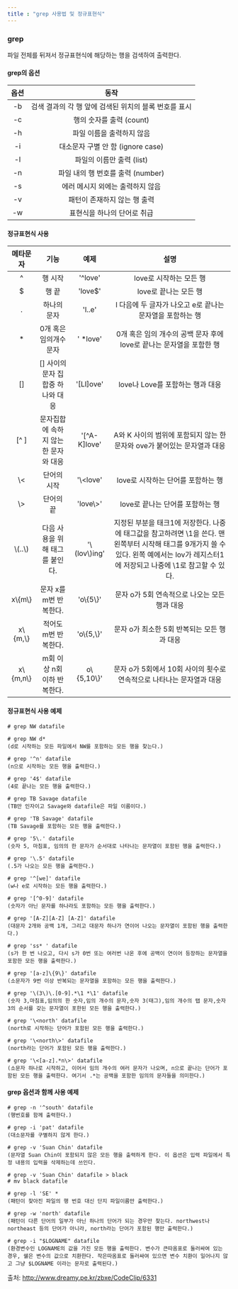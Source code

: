 ```yaml
---
title : "grep 사용법 및 정규표현식"
---
```


### grep

파일 전체를 뒤져서 정규표현식에 해당하는 행을 검색하여 출력한다.

#### grep의 옵션

옵션 | 동작
:-:|:-:
-b | 검색 결과의 각 행 앞에 검색된 위치의 블록 번호를 표시 
-c | 행의 숫자를 출력 (count)
-h | 파일 이름을 출력하지 않음
-i | 대소문자 구별 안 함 (ignore case)
-l | 파일의 이름만 출력 (list)
-n | 파일 내의 행 번호를 출력 (number)
-s | 에러 메시지 외에는 출력하지 않음
-v | 패턴이 존재하지 않는 행 출력
-w | 표현식을 하나의 단어로 취급

#### 정규표현식 사용
메타문자|기능|예제|설명
:-:|:-:|:-:|:-:
^|행 시작|'^love'|love로 시작하는 모든 행
$|행 끝|'love$'|love로 끝나는 모든 행
.|하나의 문자|'l..e'|l 다음에 두 글자가 나오고 e로 끝나는 문자열을 포함하는 행
*|0개 혹은 임의개수 문자|' *love'|0개 혹은 임의 개수의 공백 문자 후에 love로 끝나는 문자열을 포함한 행
[]|[] 사이의 문자 집합중 하나와 대응|'[Ll]ove'|love나 Love를 포함하는 행과 대응
[^ ]|문자집합에 속하지 않는 한 문자와 대응|'\[^A-K]love'|A와 K 사이의 범위에 포함되지 않는 한 문자와 ove가 붙어있는 문자열과 대응
\\<|단어의 시작|'\\<love'|love로 시작하는 단어를 포함하는 행
\\>|단어의 끝|'love\\>'|love로 끝나는 단어를 포함하는 행
\\(..\\)|다음 사용을 위해 태그를 붙인다.|'\\(lov\\)ing'|지정된 부분을 태크1에 저장한다. 나중에 태그값을 참고하려면 \1을 쓴다. 맨 왼쪽부터 시작해 태그를 9개가지 쓸 수 있다. 왼쪽 예에서는 lov가 레지스터1에 저장되고 나중에 \1로 참고할 수 있다.
x\\{m\\}|문자 x를 m번 반복한다.|'o\\{5\\}'|문자 o가 5회 연속적으로 나오는 모든 행과 대응
x\\{m,\\}|적어도 m번 반복한다.|'o\\{5,\\}'|문자 o가 최소한 5회 반복되는 모든 행과 대응
x\\{m,n\\}|m회 이상 n회 이하 반복한다.|o\\{5,10\\}'|문자 o가 5회에서 10회 사이의 횟수로 연속적으로 나타나는 문자열과 대응

#### 정규표현식 사용 예제
```
# grep NW datafile

# grep NW d*
(d로 시작하는 모든 파일에서 NW를 포함하는 모든 행을 찾는다.)

# grep '^n' datafile
(n으로 시작하는 모든 행을 출력한다.)

# grep '4$' datafile
(4로 끝나는 모든 행을 출력한다.)

# grep TB Savage datafile
(TB만 인자이고 Savage와 datafile은 파일 이름이다.)

# grep 'TB Savage' datafile
(TB Savage를 포함하는 모든 행을 출력한다.)

# grep '5\.' datafile
(숫자 5, 마침표, 임의의 한 문자가 순서대로 나타나는 문자열이 포함된 행을 출력한다.)

# grep '\.5' datafile
(.5가 나오는 모든 행을 출력한다.)

# grep '^[we]' datafile
(w나 e로 시작하는 모든 행을 출력한다.)

# grep '[^0-9]' datafile
(숫자가 아닌 문자를 하나라도 포함하는 모든 행을 출력한다.)

# grep '[A-Z][A-Z] [A-Z]' datafile
(대문자 2개와 공백 1개, 그리고 대문자 하나가 연이어 나오는 문자열이 포함된 행을 출력한다.)

# grep 'ss* ' datafile
(s가 한 번 나오고, 다시 s가 0번 또는 여러번 나온 후에 공백이 연이어 등장하는 문자열을 포함한 모든 행을 출력한다.)

# grep '[a-z]\{9\}' datafile
(소문자가 9번 이상 반복되는 문자열을 포함하는 모든 행을 출력한다.)

# grep '\(3\)\.[0-9].*\1 *\1' datafile
(숫자 3,마침표,임의의 한 숫자,임의 개수의 문자,숫자 3(태그),임의 개수의 탭 문자,숫자 3의 순서를 갖는 문자열이 포한된 모든 행을 출력한다.)

# grep '\<north' datafile
(north로 시작하는 단어가 포함된 모든 행을 출력한다.)

# grep '\<north\>' datafile
(north라는 단어가 포함된 모든 행을 출력한다.)

# grep '\<[a-z].*n\>' datafile
(소문자 하나로 시작하고, 이어서 임의 개수의 여러 문자가 나오며, n으로 끝나는 단어가 포함된 모든 행을 출력한다. 여기서 .*는 공백을 포함한 임의의 문자들을 의미한다.)

```

#### grep 옵션과 함께 사용 예제

```
# grep -n '^south' datafile
(행번호를 함께 출력한다.)

# grep -i 'pat' datafile
(대소문자를 구별하지 않게 한다.)

# grep -v 'Suan Chin' datafile
(문자열 Suan Chin이 포함되지 않은 모든 행을 출력하게 한다. 이 옵션은 입력 파일에서 특정 내용의 입력을 삭제하는데 쓰인다.

# grep -v 'Suan Chin' datafile > black
# mv black datafile

# grep -l 'SE' *
(패턴이 찾아진 파일의 행 번호 대신 단지 파일이름만 출력한다.)

# grep -w 'north' datafile
(패턴이 다른 단어의 일부가 아닌 하나의 단어가 되는 경우만 찾는다. northwest나 northeast 등의 단어가 아니라, north라는 단어가 포함된 행만 출력한다.)

# grep -i "$LOGNAME" datafile
(환경변수인 LOGNAME의 값을 가진 모든 행을 출력한다. 변수가 큰따옴표로 둘러싸여 있는 경우, 쉘은 변수의 값으로 치환한다. 작은따옴표로 둘러싸여 있으면 변수 치환이 일어나지 않고 그냥 $LOGNAME 이라는 문자로 출력된다.)

```

출처: <http://www.dreamy.pe.kr/zbxe/CodeClip/6331>
